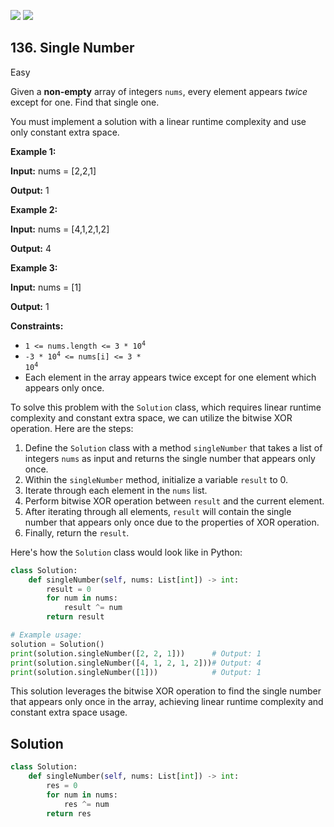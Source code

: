 [![](https://img.shields.io/github/stars/LeetCode-in-Python/LeetCode-in-Python?label=Stars&style=flat-square)](https://github.com/LeetCode-in-Python/LeetCode-in-Python)
[![](https://img.shields.io/github/forks/LeetCode-in-Python/LeetCode-in-Python?label=Fork%20me%20on%20GitHub%20&style=flat-square)](https://github.com/LeetCode-in-Python/LeetCode-in-Python/fork)

## 136\. Single Number

Easy

Given a **non-empty** array of integers `nums`, every element appears _twice_ except for one. Find that single one.

You must implement a solution with a linear runtime complexity and use only constant extra space.

**Example 1:**

**Input:** nums = [2,2,1]

**Output:** 1 

**Example 2:**

**Input:** nums = [4,1,2,1,2]

**Output:** 4 

**Example 3:**

**Input:** nums = [1]

**Output:** 1 

**Constraints:**

*   <code>1 <= nums.length <= 3 * 10<sup>4</sup></code>
*   <code>-3 * 10<sup>4</sup> <= nums[i] <= 3 * 10<sup>4</sup></code>
*   Each element in the array appears twice except for one element which appears only once.

To solve this problem with the `Solution` class, which requires linear runtime complexity and constant extra space, we can utilize the bitwise XOR operation. Here are the steps:

1. Define the `Solution` class with a method `singleNumber` that takes a list of integers `nums` as input and returns the single number that appears only once.
2. Within the `singleNumber` method, initialize a variable `result` to 0.
3. Iterate through each element in the `nums` list.
4. Perform bitwise XOR operation between `result` and the current element.
5. After iterating through all elements, `result` will contain the single number that appears only once due to the properties of XOR operation.
6. Finally, return the `result`.

Here's how the `Solution` class would look like in Python:

```python
class Solution:
    def singleNumber(self, nums: List[int]) -> int:
        result = 0
        for num in nums:
            result ^= num
        return result

# Example usage:
solution = Solution()
print(solution.singleNumber([2, 2, 1]))      # Output: 1
print(solution.singleNumber([4, 1, 2, 1, 2]))# Output: 4
print(solution.singleNumber([1]))            # Output: 1
```

This solution leverages the bitwise XOR operation to find the single number that appears only once in the array, achieving linear runtime complexity and constant extra space usage.

## Solution

```python
class Solution:
    def singleNumber(self, nums: List[int]) -> int:
        res = 0
        for num in nums:
            res ^= num
        return res
```